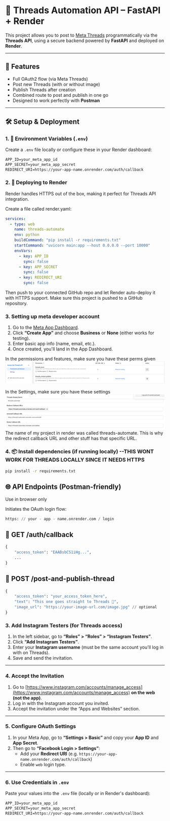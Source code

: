 # 🧵 Threads Automation API – FastAPI + Render

This project allows you to post to [Meta Threads](https://www.threads.net) programmatically via the **Threads API**,
using a secure backend powered by **FastAPI** and deployed on **Render**.

---

## 🚀 Features

- Full OAuth2 flow (via Meta Threads)
- Post new Threads (with or without image)
- Publish Threads after creation
- Combined route to post and publish in one go
- Designed to work perfectly with **Postman**

---

## 🛠️ Setup & Deployment

### 1. 🧰 Environment Variables (`.env`)

Create a `.env` file locally or configure these in your Render dashboard:

```env
APP_ID=your_meta_app_id
APP_SECRET=your_meta_app_secret
REDIRECT_URI=https://your-app-name.onrender.com/auth/callback
```

### 2. 🚀 Deploying to Render

Render handles HTTPS out of the box, making it perfect for Threads API integration.

Create a file called render.yaml:

```yaml
services:
  - type: web
    name: threads-automate
    env: python
    buildCommand: "pip install -r requirements.txt"
    startCommand: "uvicorn main:app --host 0.0.0.0 --port 10000"
    envVars:
      - key: APP_ID
        sync: false
      - key: APP_SECRET
        sync: false
      - key: REDIRECT_URI
        sync: false
```

Then push to your connected GitHub repo and let Render auto-deploy it with HTTPS support. Make sure this project is
pushed to a GitHub repository.


### 3. Setting up meta developer account

1. Go to the [Meta App Dashboard](https://developers.facebook.com/apps).
2. Click **“Create App”** and choose **Business** or **None** (either works for testing).
3. Enter basic app info (name, email, etc.).
4. Once created, you'll land in the App Dashboard.

In the permissions and features, make sure you have these perms given
![img_1.png](img_1.png)

In the Settings, make sure you have these settings
![img.png](img.png)
The name of my project in render was called threads-automate. This is why the redirect callback URL and other stuff has
that specific URL.

### 4. 📦 Install dependencies (if running locally) --THIS WONT WORK FOR THREADS LOCALLY SINCE IT NEEDS HTTPS

```bash
pip install -r requirements.txt
```

## 🌐 API Endpoints (Postman-friendly)

Use in browser only

Initiates the OAuth login flow:

```python
https: // your - app - name.onrender.com / login
```

## 🔄 GET /auth/callback

```python
{
    "access_token": "EAABsbCS1iHg...",
    ...
}
```

## 🔁 POST /post-and-publish-thread

```python
{
    "access_token": "your_access_token_here",
    "text": "This one goes straight to Threads 🚀",
    "image_url": "https://your-image-url.com/image.jpg" // optional
}
```

### 3. Add Instagram Testers (for Threads access)

1. In the left sidebar, go to **“Roles” > “Roles” > “Instagram Testers”**.
2. Click **“Add Instagram Testers”**.
3. Enter your **Instagram username** (must be the same account you'll log in with on Threads).
4. Save and send the invitation.

---

### 4. Accept the Invitation

1. Go to [https://www.instagram.com/accounts/manage_access](https://www.instagram.com/accounts/manage_access) **on the web (not the app)**.
2. Log in with the Instagram account you invited.
3. Accept the invitation under the “Apps and Websites” section.

---

### 5. Configure OAuth Settings

1. In your Meta App, go to **“Settings > Basic”** and copy your **App ID** and **App Secret**.
2. Then go to **“Facebook Login > Settings”**:
   - Add your **Redirect URI** (e.g. `https://your-app-name.onrender.com/auth/callback`)
   - Enable `web` login type.

---

### 6. Use Credentials in `.env`

Paste your values into the `.env` file (locally or in Render's dashboard):

```env
APP_ID=your_meta_app_id
APP_SECRET=your_meta_app_secret
REDIRECT_URI=https://your-app-name.onrender.com/auth/callback
```